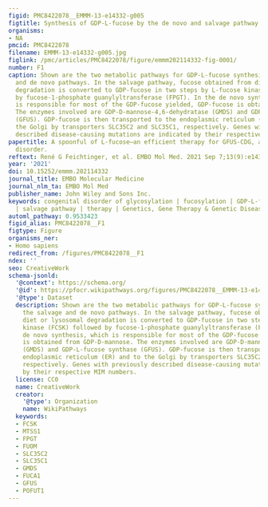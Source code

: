 ```yaml
---
figid: PMC8422078__EMMM-13-e14332-g005
figtitle: Synthesis of GDP‐L‐fucose by the de novo and salvage pathway
organisms:
- NA
pmcid: PMC8422078
filename: EMMM-13-e14332-g005.jpg
figlink: /pmc/articles/PMC8422078/figure/emmm202114332-fig-0001/
number: F1
caption: Shown are the two metabolic pathways for GDP‐L‐fucose synthesis by the salvage
  and de novo pathways. In the salvage pathway, fucose obtained from diet or lysosomal
  degradation is converted to GDP‐fucose in two steps by L‐fucose kinase (FCSK) followed
  by fucose‐1‐phosphate guanylyltransferase (FPGT). In the de novo synthesis, which
  is responsible for most of the GDP‐fucose yielded, GDP‐fucose is obtained from GDP‐D‐mannose.
  The enzymes involved are GDP‐D‐mannose‐4,6‐dehydratase (GMDS) and GDP‐L‐fucose synthase
  (GFUS). GDP‐fucose is then transported to the endoplasmic reticulum (ER) and to
  the Golgi by transporters SLC35C2 and SLC35C1, respectively. Genes with previously
  described disease‐causing mutations are indicated by their respective MIM numbers.
papertitle: A spoonful of L‐fucose—an efficient therapy for GFUS‐CDG, a new glycosylation
  disorder.
reftext: René G Feichtinger, et al. EMBO Mol Med. 2021 Sep 7;13(9):e14332.
year: '2021'
doi: 10.15252/emmm.202114332
journal_title: EMBO Molecular Medicine
journal_nlm_ta: EMBO Mol Med
publisher_name: John Wiley and Sons Inc.
keywords: congenital disorder of glycosylation | fucosylation | GDP‐L‐fucose synthase
  | salvage pathway | therapy | Genetics, Gene Therapy & Genetic Disease
automl_pathway: 0.9533423
figid_alias: PMC8422078__F1
figtype: Figure
organisms_ner:
- Homo sapiens
redirect_from: /figures/PMC8422078__F1
ndex: ''
seo: CreativeWork
schema-jsonld:
  '@context': https://schema.org/
  '@id': https://pfocr.wikipathways.org/figures/PMC8422078__EMMM-13-e14332-g005.html
  '@type': Dataset
  description: Shown are the two metabolic pathways for GDP‐L‐fucose synthesis by
    the salvage and de novo pathways. In the salvage pathway, fucose obtained from
    diet or lysosomal degradation is converted to GDP‐fucose in two steps by L‐fucose
    kinase (FCSK) followed by fucose‐1‐phosphate guanylyltransferase (FPGT). In the
    de novo synthesis, which is responsible for most of the GDP‐fucose yielded, GDP‐fucose
    is obtained from GDP‐D‐mannose. The enzymes involved are GDP‐D‐mannose‐4,6‐dehydratase
    (GMDS) and GDP‐L‐fucose synthase (GFUS). GDP‐fucose is then transported to the
    endoplasmic reticulum (ER) and to the Golgi by transporters SLC35C2 and SLC35C1,
    respectively. Genes with previously described disease‐causing mutations are indicated
    by their respective MIM numbers.
  license: CC0
  name: CreativeWork
  creator:
    '@type': Organization
    name: WikiPathways
  keywords:
  - FCSK
  - MTSS1
  - FPGT
  - FUOM
  - SLC35C2
  - SLC35C1
  - GMDS
  - FUCA1
  - GFUS
  - POFUT1
---
```

